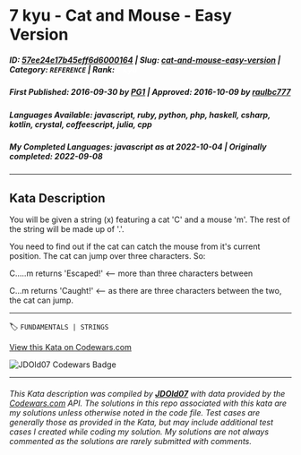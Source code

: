 # 7 kyu - Cat and Mouse - Easy Version

##### **ID**: [57ee24e17b45eff6d6000164](https://www.codewars.com/kata/57ee24e17b45eff6d6000164) | **Slug**: [cat-and-mouse-easy-version](https://www.codewars.com/kata/57ee24e17b45eff6d6000164) | **Category**: `REFERENCE` | **Rank**: <span style="color:white">7 kyu</span>

##### **First Published**: 2016-09-30 ***by*** [PG1](https://www.codewars.com/users/PG1) | **Approved**: 2016-10-09 ***by*** [raulbc777](https://www.codewars.com/users/raulbc777)

##### **Languages Available**: javascript, ruby, python, php, haskell, csharp, kotlin, crystal, coffeescript, julia, cpp

##### **My Completed Languages**: javascript ***as at*** 2022-10-04 | **Originally completed**: 2022-09-08

---

## Kata Description


You will be given a string (x) featuring a cat 'C' and a mouse 'm'. The rest of the string will be made up of '.'. 



You need to find out if the cat can catch the mouse from it's current position. The cat can jump over three characters. So:



C.....m returns 'Escaped!'  <-- more than three characters between



C...m returns 'Caught!'   <-- as there are three characters between the two, the cat can jump.

---


🏷 `FUNDAMENTALS | STRINGS`


[View this Kata on Codewars.com](https://www.codewars.com/kata/57ee24e17b45eff6d6000164)

![](https://www.codewars.com/users/jdold07/badges/large "JDOld07 Codewars Badge")

---

###### *This Kata description was compiled by [**JDOld07**](https://tpstech.dev) with data provided by the [Codewars.com](https://www.codewars.com) API.  The solutions in this repo associated with this kata are my solutions unless otherwise noted in the code file.  Test cases are generally those as provided in the Kata, but may include additional test cases I created while coding my solution.  My solutions are not always commented as the solutions are rarely submitted with comments.*
